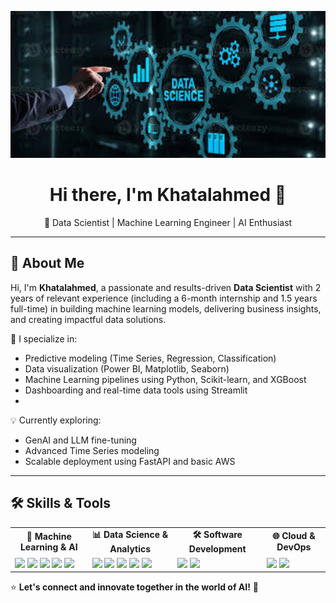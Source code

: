 <p align="center">
  <img src="https://github.com/Khatalahmed/Khatalahmed/blob/main/download%20(2).jpg" alt="Data Science" width="600px">
</p>

<h1 align="center">Hi there, I'm Khatalahmed 👋</h1>  
<p align="center">
🚀 Data Scientist | Machine Learning Engineer | AI Enthusiast  
</p>  

---

## 📌 About Me  

Hi, I'm **Khatalahmed**, a passionate and results-driven **Data Scientist** with 2 years of relevant experience (including a 6-month internship and 1.5 years full-time) in building machine learning models, delivering business insights, and creating impactful data solutions.

🎯 I specialize in:
- Predictive modeling (Time Series, Regression, Classification)
- Data visualization (Power BI, Matplotlib, Seaborn)
- Machine Learning pipelines using Python, Scikit-learn, and XGBoost
- Dashboarding and real-time data tools using Streamlit
- 
💡 Currently exploring:
- GenAI and LLM fine-tuning
- Advanced Time Series modeling
- Scalable deployment using FastAPI and basic AWS
---

## 🛠️ Skills & Tools  

<table>
<tr>
  <td align="center"><b>🤖 Machine Learning & AI</b></td>
  <td align="center"><b>📊 Data Science & Analytics</b></td>
  <td align="center"><b>🛠️ Software Development</b></td>
  <td align="center"><b>🌐 Cloud & DevOps</b></td>
</tr>

<tr>
  <td>
    <img src="https://img.shields.io/badge/Python-3776AB?style=for-the-badge&logo=python&logoColor=white">
    <img src="https://img.shields.io/badge/TensorFlow-FF6F00?style=for-the-badge&logo=tensorflow&logoColor=white">
    <img src="https://img.shields.io/badge/PyTorch-EE4C2C?style=for-the-badge&logo=pytorch&logoColor=white">
    <img src="https://img.shields.io/badge/Scikit--Learn-F7931E?style=for-the-badge&logo=scikit-learn&logoColor=white">
    <img src="https://img.shields.io/badge/OpenCV-5C3EE8?style=for-the-badge&logo=opencv&logoColor=white">
  </td>

  <td>
    <img src="https://img.shields.io/badge/Pandas-150458?style=for-the-badge&logo=pandas&logoColor=white">
    <img src="https://img.shields.io/badge/Numpy-013243?style=for-the-badge&logo=numpy&logoColor=white">
    <img src="https://img.shields.io/badge/Matplotlib-11557C?style=for-the-badge&logo=matplotlib&logoColor=white">
    <img src="https://img.shields.io/badge/Seaborn-008080?style=for-the-badge&logo=seaborn&logoColor=white">
    <img src="https://img.shields.io/badge/Plotly-3F4F75?style=for-the-badge&logo=plotly&logoColor=white">
  </td>

  <td>
    <img src="https://img.shields.io/badge/HTML-E34F26?style=for-the-badge&logo=html5&logoColor=white">
    <img src="https://img.shields.io/badge/CSS-1572B6?style=for-the-badge&logo=css3&logoColor=white">
  </td>

  <td>
    <img src="https://img.shields.io/badge/AWS-232F3E?style=for-the-badge&logo=amazon-aws&logoColor=white">
    <img src="https://img.shields.io/badge/GitHub_Actions-2088FF?style=for-the-badge&logo=github-actions&logoColor=white">
  </td>

</tr>
</table>

⭐️ **Let's connect and innovate together in the world of AI!** 🚀  
